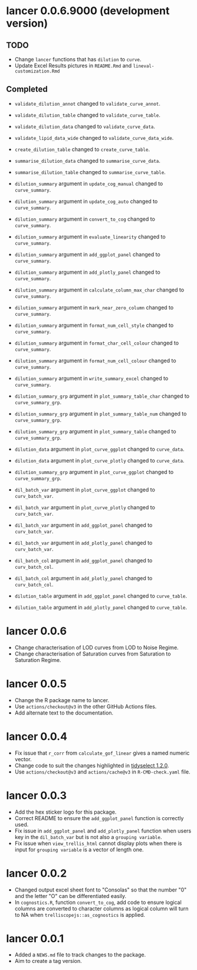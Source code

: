 # lancer 0.0.6.9000 (development version)

## TODO

* Change `lancer` functions that has `dilution` to `curve`.
* Update Excel Results pictures in `README.Rmd` and `lineval-customization.Rmd`

## Completed

* `validate_dilution_annot` changed to `validate_curve_annot`.
* `validate_dilution_table` changed to `validate_curve_table`.
* `validate_dilution_data` changed to `validate_curve_data`.
* `validate_lipid_data_wide` changed to `validate_curve_data_wide`.
* `create_dilution_table` changed to `create_curve_table`.
* `summarise_dilution_data` changed to `summarise_curve_data`.
* `summarise_dilution_table` changed to `summarise_curve_table`.

* `dilution_summary` argument in `update_cog_manual` changed to `curve_summary`.
* `dilution_summary` argument in `update_cog_auto` changed to `curve_summary`.
* `dilution_summary` argument in `convert_to_cog` changed to `curve_summary`.
* `dilution_summary` argument in `evaluate_linearity` changed to `curve_summary`.
* `dilution_summary` argument in `add_ggplot_panel` changed to `curve_summary`.
* `dilution_summary` argument in `add_plotly_panel` changed to `curve_summary`.
* `dilution_summary` argument in `calculate_column_max_char` changed to `curve_summary`.
* `dilution_summary` argument in `mark_near_zero_column` changed to `curve_summary`.
* `dilution_summary` argument in `format_num_cell_style` changed to `curve_summary`.
* `dilution_summary` argument in `format_char_cell_colour` changed to `curve_summary`.
* `dilution_summary` argument in `format_num_cell_colour` changed to `curve_summary`.
* `dilution_summary` argument in `write_summary_excel` changed to `curve_summary`.


* `dilution_summary_grp` argument in `plot_summary_table_char` changed to `curve_summary_grp`.
* `dilution_summary_grp` argument in `plot_summary_table_num` changed to `curve_summary_grp`.
* `dilution_summary_grp` argument in `plot_summary_table` changed to `curve_summary_grp`.

* `dilution_data` argument in `plot_curve_ggplot` changed to `curve_data`.
* `dilution_data` argument in `plot_curve_plotly` changed to `curve_data`.

* `dilution_summary_grp` argument in `plot_curve_ggplot` changed to `curve_summary_grp`.

* `dil_batch_var` argument in `plot_curve_ggplot` changed to `curv_batch_var`.
* `dil_batch_var` argument in `plot_curve_plotly` changed to `curv_batch_var`.
* `dil_batch_var` argument in `add_ggplot_panel` changed to `curv_batch_var`.
* `dil_batch_var` argument in `add_plotly_panel` changed to `curv_batch_var`.

* `dil_batch_col` argument in `add_ggplot_panel` changed to `curv_batch_col`.
* `dil_batch_col` argument in `add_plotly_panel` changed to `curv_batch_col`.

* `dilution_table` argument in `add_ggplot_panel` changed to `curve_table`.
* `dilution_table` argument in `add_plotly_panel` changed to `curve_table`.

# lancer 0.0.6

* Change characterisation of LOD curves from LOD to Noise Regime.
* Change characterisation of Saturation curves from Saturation to Saturation Regime.

# lancer 0.0.5

* Change the R package name to lancer.
* Use `actions/checkout@v3` in the other GitHub Actions files.
* Add alternate text to the documentation.

# lancer 0.0.4

* Fix issue that `r_corr` from `calculate_gof_linear` gives a named numeric vector.
* Change code to suit the changes highlighted in [tidyselect 1.2.0](https://www.tidyverse.org/blog/2022/10/tidyselect-1-2-0/).
* Use `actions/checkout@v3` and `actions/cache@v3` in `R-CMD-check.yaml` file. 

# lancer 0.0.3

* Add the hex sticker logo for this package.
* Correct README to ensure the `add_ggplot_panel` function is correctly used.
* Fix issue in `add_ggplot_panel` and `add_plotly_panel` function when users key in the `dil_batch_var` but is not also a `grouping variable`.
* Fix issue when `view_trellis_html` cannot display plots when there is input for `grouping variable` is a vector of length one.

# lancer 0.0.2

* Changed output excel sheet font to "Consolas" so that the number "0" and the letter "O" can be differentiated easily.
* In `cognostics.R`, function `convert_to_cog`, add code to ensure logical columns are converted to character columns as logical column will turn to NA when `trelliscopejs::as_cognostics` is applied.

# lancer 0.0.1

* Added a `NEWS.md` file to track changes to the package.
* Aim to create a tag version.
